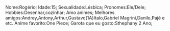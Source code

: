 Nome:Rogério;
Idade:15;
Sexualidade:Lésbica;
Pronomes:Ele/Dele;
Hobbies:Desenhar,cozinhar;
Amo animes;
Melhores amigos:Andrey,Antony,Arthur,Gustavo(1A)Italo,Gabriel Magrini,Danilo,Pajé e etc.
Anime favorito:One Piece;
Garota que eu gosto:Sthephany 2 Ano;

